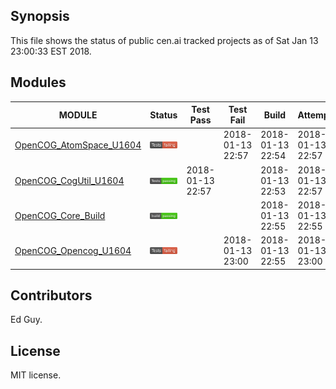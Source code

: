 
## Synopsis

This file shows the status of public cen.ai tracked projects as of Sat Jan 13 23:00:33 EST 2018.

## Modules 

| MODULE | Status | Test Pass | Test Fail| Build | Attempt|
| --- | --- | --- | --- | ---  | --- |
| [OpenCOG_AtomSpace_U1604](jobs/OpenCOG_AtomSpace_U1604.log) | ![Status](/images/TESTFAIL.svg) |  | 2018-01-13 22:57 | 2018-01-13 22:54  | 2018-01-13 22:57 |
| [OpenCOG_CogUtil_U1604](jobs/OpenCOG_CogUtil_U1604.log) | ![Status](/images/TESTPASS.svg) | 2018-01-13 22:57 |  | 2018-01-13 22:53  | 2018-01-13 22:57 |
| [OpenCOG_Core_Build](jobs/OpenCOG_Core_Build.log) | ![Status](/images/BUILDPASS.svg) |  |  | 2018-01-13 22:55  | 2018-01-13 22:55 |
| [OpenCOG_Opencog_U1604](jobs/OpenCOG_Opencog_U1604.log) | ![Status](/images/TESTFAIL.svg) |  | 2018-01-13 23:00 | 2018-01-13 22:55  | 2018-01-13 23:00 |

## Contributors

Ed Guy.

## License

MIT license. 

